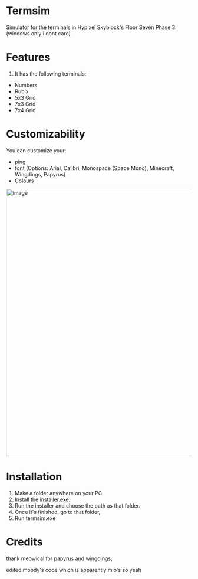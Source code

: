 # Termsim
Simulator for the terminals in Hypixel Skyblock's Floor Seven Phase 3. (windows only i dont care)
# Features
1. It has the following terminals:
- Numbers
- Rubix
- 5x3 Grid
- 7x3 Grid
- 7x4 Grid
# Customizability
You can customize your:
- ping
- font (Options: Arial, Calibri, Monospace (Space Mono), Minecraft, Wingdings, Papyrus)
- Colours
<img width="896" height="724" alt="image" src="https://github.com/user-attachments/assets/d6f1af74-59b0-498e-848b-7062da4884a3" />

# Installation

1. Make a folder anywhere on your PC.
2. Install the installer.exe.
3. Run the installer and choose the path as that folder.
4. Once it's finished, go to that folder,
5. Run termsim.exe

# Credits
thank meowical for papyrus and wingdings;

edited moody's code which is apparently mio's so yeah
